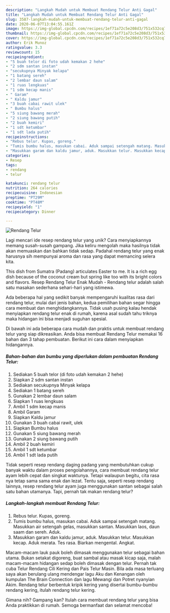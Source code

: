 ```yaml
---
description: "Langkah Mudah untuk Membuat Rendang Telur Anti Gagal"
title: "Langkah Mudah untuk Membuat Rendang Telur Anti Gagal"
slug: 3587-langkah-mudah-untuk-membuat-rendang-telur-anti-gagal
date: 2020-06-07T13:04:55.161Z
image: https://img-global.cpcdn.com/recipes/1ef71a72c5e208d3/751x532cq70/rendang-telur-foto-resep-utama.jpg
thumbnail: https://img-global.cpcdn.com/recipes/1ef71a72c5e208d3/751x532cq70/rendang-telur-foto-resep-utama.jpg
cover: https://img-global.cpcdn.com/recipes/1ef71a72c5e208d3/751x532cq70/rendang-telur-foto-resep-utama.jpg
author: Erik Munoz
ratingvalue: 3.3
reviewcount: 15
recipeingredient:
- "5 buah telor di foto udah kemakan 2 hehe"
- "2 sdm santan instan"
- "secukupnya Minyak kelapa"
- "1 batang sereh"
- "2 lembar daun salam"
- "1 ruas lengkuas"
- "1 sdm kecap manis"
- " Garam"
- " Kaldu jamur"
- "3 buah cabai rawit ulek"
- " Bumbu halus"
- "5 siung bawang merah"
- "2 siung bawang putih"
- "2 buah kemiri"
- "1 sdt ketumbar"
- "1 sdt lada putih"
recipeinstructions:
- "Rebus telur. Kupas, goreng."
- "Tumis bumbu halus, masukan cabai. Aduk sampai setengah matang. Masukkan air setengah gelas, masukkan santan. Masukkan laos, daun saam dan sereh. Aduk."
- "Masukkan garam dan kaldu jamur, aduk. Masukkan telur. Masukkan kecap. Aduk merata. Tes rasa. Biarkan mengental. Angkat."
categories:
- Resep
tags:
- rendang
- telur

katakunci: rendang telur 
nutrition: 264 calories
recipecuisine: Indonesian
preptime: "PT29M"
cooktime: "PT48M"
recipeyield: "1"
recipecategory: Dinner

---
```



![Rendang Telur](https://img-global.cpcdn.com/recipes/1ef71a72c5e208d3/751x532cq70/rendang-telur-foto-resep-utama.jpg)

Lagi mencari ide resep rendang telur yang unik? Cara menyiapkannya memang susah-susah gampang. Jika keliru mengolah maka hasilnya tidak akan memuaskan dan bahkan tidak sedap. Padahal rendang telur yang enak harusnya sih mempunyai aroma dan rasa yang dapat memancing selera kita.

This dish from Sumatra (Padang) articulates Easter to me. It is a rich egg dish because of the coconut cream but spring like too with its bright colors and flavors. Resep Rendang Telur Enak Mudah - Rendang telur adalah salah satu masakan sederhana sehari-hari yang istimewa.

Ada beberapa hal yang sedikit banyak mempengaruhi kualitas rasa dari rendang telur, mulai dari jenis bahan, kedua pemilihan bahan segar hingga cara membuat dan menghidangkannya. Tidak usah pusing kalau hendak menyiapkan rendang telur enak di rumah, karena asal sudah tahu triknya maka hidangan ini bisa menjadi suguhan spesial.


Di bawah ini ada beberapa cara mudah dan praktis untuk membuat rendang telur yang siap dikreasikan. Anda bisa membuat Rendang Telur memakai 16 bahan dan 3 tahap pembuatan. Berikut ini cara dalam menyiapkan hidangannya.

<!--inarticleads1-->

##### Bahan-bahan dan bumbu yang diperlukan dalam pembuatan Rendang Telur:

1. Sediakan 5 buah telor (di foto udah kemakan 2 hehe)
1. Siapkan 2 sdm santan instan
1. Sediakan secukupnya Minyak kelapa
1. Sediakan 1 batang sereh
1. Gunakan 2 lembar daun salam
1. Siapkan 1 ruas lengkuas
1. Ambil 1 sdm kecap manis
1. Ambil  Garam
1. Siapkan  Kaldu jamur
1. Gunakan 3 buah cabai rawit, ulek
1. Siapkan  Bumbu halus
1. Gunakan 5 siung bawang merah
1. Gunakan 2 siung bawang putih
1. Ambil 2 buah kemiri
1. Ambil 1 sdt ketumbar
1. Ambil 1 sdt lada putih


Tidak seperti resep rendang daging padang yang membutuhkan cukup banyak waktu dalam proses pengolahannya, cara membuat rendang telur ayam lebih cepat dan singkat waktunya. Tetapi walaupun begitu, cita rasa nya tetap sama sama enak dan lezat. Tentu saja, seperti resep rendang lainnya, resep rendang telur ayam juga menggunakan santan sebagai salah satu bahan utamanya. Tapi, pernah tak makan rendang telur? 

<!--inarticleads2-->

##### Langkah-langkah membuat Rendang Telur:

1. Rebus telur. Kupas, goreng.
1. Tumis bumbu halus, masukan cabai. Aduk sampai setengah matang. Masukkan air setengah gelas, masukkan santan. Masukkan laos, daun saam dan sereh. Aduk.
1. Masukkan garam dan kaldu jamur, aduk. Masukkan telur. Masukkan kecap. Aduk merata. Tes rasa. Biarkan mengental. Angkat.


Macam-macam lauk pauk boleh dimasak menggunakan telur sebagai bahan utama. Bukan setakat digoreng, buat sambal atau masak kicap saja, malah macam-macam hidangan sedap boleh dimasak dengan telur. Pernah tak cuba Telur Rendang Cili Kering dan Pais Telur Masin. Bila ada masa terluang saya akan berulang ulang mendengar lagu Aku dan Kenangan oleh kumpulan The Brain Connection dan lagu Mewangi dan Potret nyanyian Akim. Rendang telur berbentuk kripik kering yang disertai bumbu-bumbu rendang kering, itulah rendang telur kering. 

Gimana nih? Gampang kan? Itulah cara membuat rendang telur yang bisa Anda praktikkan di rumah. Semoga bermanfaat dan selamat mencoba!
